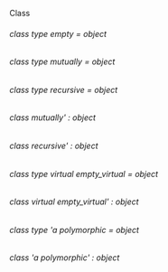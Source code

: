 Class



######  class        type              empty         =    object             



######  class        type              mutually         =    object             



######  class        type              recursive         =    object             



######  class              mutually'         :    object             



######  class              recursive'         :    object             



######  class        type        virtual              empty_virtual         =    object             



######  class        virtual              empty_virtual'         :    object             



######  class        type       'a        polymorphic         =    object             



######  class       'a        polymorphic'         :    object             




